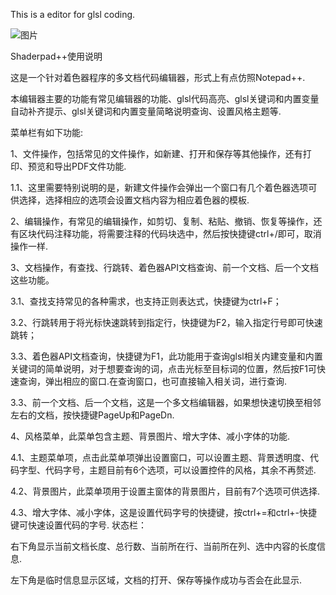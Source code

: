 This is a editor for glsl coding. 

![图片](https://github.com/ZeusYang/Shaderpad--plusplus/blob/master/screenshot/1.jpg)

Shaderpad++使用说明

这是一个针对着色器程序的多文档代码编辑器，形式上有点仿照Notepad++.

本编辑器主要的功能有常见编辑器的功能、glsl代码高亮、glsl关键词和内置变量自动补齐提示、glsl关键词和内置变量简略说明查询、设置风格主题等.

菜单栏有如下功能:

1、文件操作，包括常见的文件操作，如新建、打开和保存等其他操作，还有打印、预览和导出PDF文件功能.

1.1、这里需要特别说明的是，新建文件操作会弹出一个窗口有几个着色器选项可供选择，选择相应的选项会设置文档内容为相应着色器的模板.

2、编辑操作，有常见的编辑操作，如剪切、复制、粘贴、撤销、恢复等操作，还有区块代码注释功能，将需要注释的代码块选中，然后按快捷键ctrl+/即可，取消操作一样.

3、文档操作，有查找、行跳转、着色器API文档查询、前一个文档、后一个文档这些功能。

3.1、查找支持常见的各种需求，也支持正则表达式，快捷键为ctrl+F；

3.2、行跳转用于将光标快速跳转到指定行，快捷键为F2，输入指定行号即可快速跳转；

3.3、着色器API文档查询，快捷键为F1，此功能用于查询glsl相关内建变量和内置关键词的简单说明，对于想要查询的词，点击光标至目标词的位置，然后按F1可快速查询，弹出相应的窗口.在查询窗口，也可直接输入相关词，进行查询.

3.3、前一个文档、后一个文档，这是一个多文档编辑器，如果想快速切换至相邻左右的文档，按快捷键PageUp和PageDn.

4、风格菜单，此菜单包含主题、背景图片、增大字体、减小字体的功能.

4.1、主题菜单项，点击此菜单项弹出设置窗口，可以设置主题、背景透明度、代码字型、代码字号，主题目前有6个选项，可以设置控件的风格，其余不再赘述.

4.2、背景图片，此菜单项用于设置主窗体的背景图片，目前有7个选项可供选择.

4.3、增大字体、减小字体，这是设置代码字号的快捷键，按ctrl+=和ctrl+-快捷键可快速设置代码的字号.
状态栏：

右下角显示当前文档长度、总行数、当前所在行、当前所在列、选中内容的长度信息.

左下角是临时信息显示区域，文档的打开、保存等操作成功与否会在此显示.
